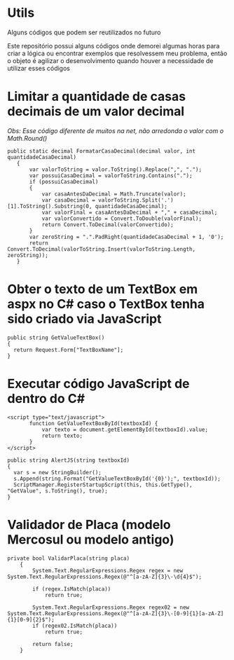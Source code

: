 # Utils
Alguns códigos que podem ser reutilizados no futuro

Este repositório possui alguns códigos onde demorei algumas horas para criar a lógica ou encontrar exemplos que resolvessem meu problema, então o objeto é agilizar o desenvolvimento quando houver a necessidade de utilizar esses códigos

# Limitar a quantidade de casas decimais de um valor decimal

*Obs: Esse código diferente de muitos na net, não arredonda o valor com o Math.Round()*

 ~~~
public static decimal FormatarCasaDecimal(decimal valor, int quantidadeCasaDecimal)
    {
        var valorToString = valor.ToString().Replace(",", ".");
        var possuiCasaDecimal = valorToString.Contains(".");
        if (possuiCasaDecimal)
        {
            var casaAntesDaDecimal = Math.Truncate(valor);
            var casaDecimal = valorToString.Split('.')[1].ToString().Substring(0, quantidadeCasaDecimal);
            var valorFinal = casaAntesDaDecimal + "," + casaDecimal;
            var valorConvertido = Convert.ToDouble(valorFinal);
            return Convert.ToDecimal(valorConvertido);
        }
        var zeroString = ".".PadRight(quantidadeCasaDecimal + 1, '0');
        return Convert.ToDecimal(valorToString.Insert(valorToString.Length, zeroString));
    }
~~~

# Obter o texto de um TextBox em aspx no C# caso o TextBox tenha sido criado via JavaScript

 ~~~
public string GetValueTextBox()
 {
   return Request.Form["TextBoxName"];
 }
~~~

# Executar código JavaScript de dentro do C#

 ~~~
 <script type="text/javascript">
        function GetValueTextBoxById(textboxId) {
            var texto = document.getElementById(textboxId).value;
            return texto;
        }
 </script>
 
public string AlertJS(string textboxId)
 {
   var s = new StringBuilder();
   s.Append(string.Format("GetValueTextBoxById('{0}');", textboxId));
   ScriptManager.RegisterStartupScript(this, this.GetType(), "GetValue", s.ToString(), true);
 }
~~~

# Validador de Placa (modelo Mercosul ou modelo antigo)
~~~
private bool ValidarPlaca(string placa)
    {
        System.Text.RegularExpressions.Regex regex = new System.Text.RegularExpressions.Regex(@"^[a-zA-Z]{3}\-\d{4}$");

        if (regex.IsMatch(placa))
            return true;

        System.Text.RegularExpressions.Regex regex02 = new System.Text.RegularExpressions.Regex(@"^[a-zA-Z]{3}\-[0-9]{1}[a-zA-Z]{1}[0-9]{2}$");
        if (regex02.IsMatch(placa))
            return true;

        return false;
    }
~~~
